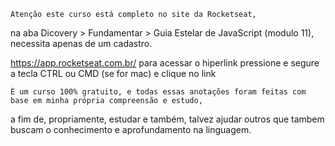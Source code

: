
    Atenção este curso está completo no site da Rocketseat, 
na aba Dicovery > Fundamentar > Guia Estelar de JavaScript (modulo 11),
necessita apenas de um cadastro.

<https://app.rocketseat.com.br/>  para acessar o hiperlink pressione e segure a
                                tecla CTRL ou CMD (se for mac) e clique no link

    É um curso 100% gratuito, e todas essas anotações foram feitas com base em minha própria compreensão e estudo, 
a fim de, propriamente, estudar e também, talvez ajudar outros que tambem buscam o conhecimento e aprofundamento na
linguagem.
